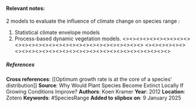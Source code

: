 #### **Relevant notes**:
2 models to evaluate the influence of climate change on species range : 
1. Statistical climate envelope models 
2. Process-based dynamic vegetation models.
<><><><><><><><><><><><><><><><><><><><><><><><><><><><><>
<><><><><><><><><><><><><><><><><><><><><><><><><><><><><>
##### References
**Cross references**: 
[[Optimum growth rate is at the core of a species' distribution]]
**Source**: Why Would Plant Species Become Extinct Locally If Growing Conditions Improve?
**Authors**: Koen Kramer
**Year**: 2012
**Location**: Zotero
**Keywords**: #SpeciesRange
**Added to slipbox on**: 9 January 2025
